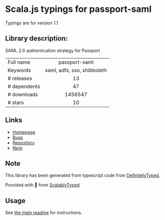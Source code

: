 
# Scala.js typings for passport-saml

Typings are for version 1.1

## Library description:
SAML 2.0 authentication strategy for Passport

|                    |                 |
| ------------------ | :-------------: |
| Full name          | passport-saml |
| Keywords           | saml, adfs, sso, shibboleth |
| # releases         | 13 |
| # dependents       | 47 |
| # downloads        | 1456547 |
| # stars            | 10 |

## Links
- [Homepage](https://github.com/bergie/passport-saml#readme)
- [Bugs](https://github.com/bergie/passport-saml/issues)
- [Repository](https://github.com/bergie/passport-saml)
- [Npm](https://www.npmjs.com/package/passport-saml)
    


## Note
This library has been generated from typescript code from [DefinitelyTyped](https://definitelytyped.org).

Provided with :purple_heart: from [ScalablyTyped](https://github.com/oyvindberg/ScalablyTyped)

## Usage
See [the main readme](../../readme.md) for instructions.


